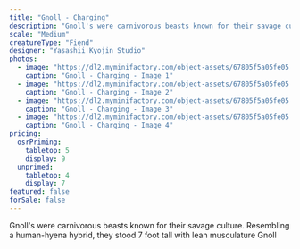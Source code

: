 ```yaml
---
title: "Gnoll - Charging"
description: "Gnoll's were carnivorous beasts known for their savage culture. Resembling a human-hyena hybrid, they stood 7 foot tall with lean musculature Gnoll"
scale: "Medium"
creatureType: "Fiend"
designer: "Yasashii Kyojin Studio"
photos:
  - image: "https://dl2.myminifactory.com/object-assets/67805f5a05fe05.51968529/images/720X720-Gnoll_02_PS.jpg"
    caption: "Gnoll - Charging - Image 1"
  - image: "https://dl2.myminifactory.com/object-assets/67805f5a05fe05.51968529/images/720X720-Gnoll_02_B.jpg"
    caption: "Gnoll - Charging - Image 2"
  - image: "https://dl2.myminifactory.com/object-assets/67805f5a05fe05.51968529/images/720X720-Gnoll_02_SCALE.jpg"
    caption: "Gnoll - Charging - Image 3"
  - image: "https://dl2.myminifactory.com/object-assets/67805f5a05fe05.51968529/images/720X720-Gnoll_02_C.jpg"
    caption: "Gnoll - Charging - Image 4"
pricing:
  osrPriming:
    tabletop: 5
    display: 9
  unprimed:
    tabletop: 4
    display: 7
featured: false
forSale: false
---
```


Gnoll's were carnivorous beasts known for their savage culture. Resembling a human-hyena hybrid, they stood 7 foot tall with lean musculature Gnoll
